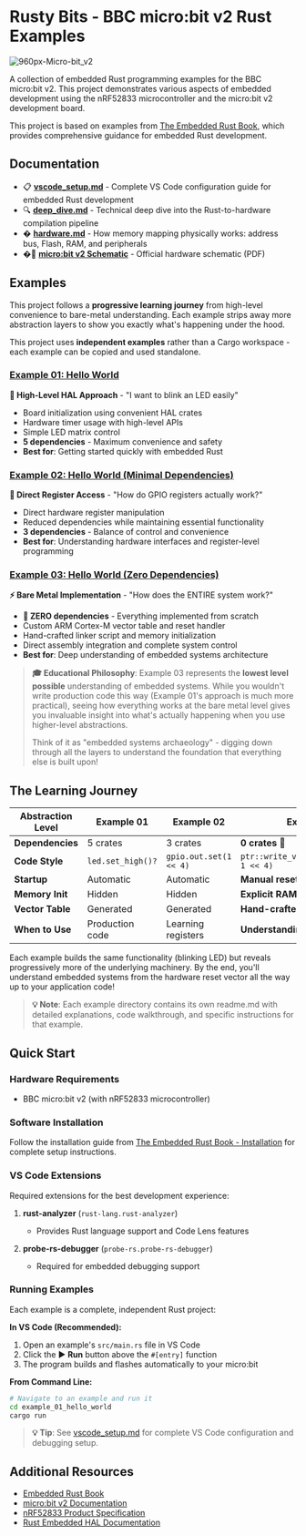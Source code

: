 # Rusty Bits - BBC micro:bit v2 Rust Examples

![960px-Micro-bit_v2](https://github.com/user-attachments/assets/ce0fe5b0-dc15-4ad8-a31c-e2cbbe288afc)

A collection of embedded Rust programming examples for the BBC micro:bit v2. This project demonstrates various aspects of embedded development using the nRF52833 microcontroller and the micro:bit v2 development board.

This project is based on examples from [The Embedded Rust Book](https://docs.rust-embedded.org/book/), which provides comprehensive guidance for embedded Rust development.

## Documentation

- 📋 **[vscode_setup.md](vscode_setup.md)** - Complete VS Code configuration guide for embedded Rust development
- 🔍 **[deep_dive.md](deep_dive.md)** - Technical deep dive into the Rust-to-hardware compilation pipeline
- � **[hardware.md](hardware.md)** - How memory mapping physically works: address bus, Flash, RAM, and peripherals
- �📄 **[micro:bit v2 Schematic](doc/MicroBit_V2.2.1_nRF52820%20schematic.PDF)** - Official hardware schematic (PDF)

## Examples

This project follows a **progressive learning journey** from high-level convenience to bare-metal understanding. Each example strips away more abstraction layers to show you exactly what's happening under the hood.

This project uses **independent examples** rather than a Cargo workspace - each example can be copied and used standalone.

### [Example 01: Hello World](example_01_hello_world/)
**🎯 High-Level HAL Approach** - "I want to blink an LED easily"
- Board initialization using convenient HAL crates
- Hardware timer usage with high-level APIs
- Simple LED matrix control
- **5 dependencies** - Maximum convenience and safety
- **Best for**: Getting started quickly with embedded Rust

### [Example 02: Hello World (Minimal Dependencies)](example_02_hello_world_minimal_dependencies/)
**🔧 Direct Register Access** - "How do GPIO registers actually work?"
- Direct hardware register manipulation
- Reduced dependencies while maintaining essential functionality
- **3 dependencies** - Balance of control and convenience
- **Best for**: Understanding hardware interfaces and register-level programming

### [Example 03: Hello World (Zero Dependencies)](example_03_hello_world_no_dependencies/)
**⚡ Bare Metal Implementation** - "How does the ENTIRE system work?"
- **🎉 ZERO dependencies** - Everything implemented from scratch
- Custom ARM Cortex-M vector table and reset handler
- Hand-crafted linker script and memory initialization
- Direct assembly integration and complete system control
- **Best for**: Deep understanding of embedded systems architecture

> **🎓 Educational Philosophy**: Example 03 represents the **lowest level possible** understanding of embedded systems. While you wouldn't write production code this way (Example 01's approach is much more practical), seeing how everything works at the bare metal level gives you invaluable insight into what's actually happening when you use higher-level abstractions.
>
> Think of it as "embedded systems archaeology" - digging down through all the layers to understand the foundation that everything else is built upon!

## The Learning Journey

| Abstraction Level | Example 01 | Example 02 | Example 03 |
|-------------------|------------|------------|------------|
| **Dependencies** | 5 crates | 3 crates | **0 crates** 🎉 |
| **Code Style** | `led.set_high()?` | `gpio.out.set(1 << 4)` | `ptr::write_volatile(0x50000508, 1 << 4)` |
| **Startup** | Automatic | Automatic | **Manual reset handler** |
| **Memory Init** | Hidden | Hidden | **Explicit RAM setup** |
| **Vector Table** | Generated | Generated | **Hand-crafted** |
| **When to Use** | Production code | Learning registers | **Understanding systems** |

Each example builds the same functionality (blinking LED) but reveals progressively more of the underlying machinery. By the end, you'll understand embedded systems from the hardware reset vector all the way up to your application code!

> **💡 Note**: Each example directory contains its own readme.md with detailed explanations, code walkthrough, and specific instructions for that example.

## Quick Start

### Hardware Requirements
- BBC micro:bit v2 (with nRF52833 microcontroller)

### Software Installation
Follow the installation guide from [The Embedded Rust Book - Installation](https://docs.rust-embedded.org/book/intro/install.html) for complete setup instructions.

### VS Code Extensions
Required extensions for the best development experience:

1. **rust-analyzer** (`rust-lang.rust-analyzer`)
   - Provides Rust language support and Code Lens features

2. **probe-rs-debugger** (`probe-rs.probe-rs-debugger`)  
   - Required for embedded debugging support

### Running Examples
Each example is a complete, independent Rust project:

**In VS Code (Recommended):**
1. Open an example's `src/main.rs` file in VS Code
2. Click the ▶️ **Run** button above the `#[entry]` function
3. The program builds and flashes automatically to your micro:bit

**From Command Line:**
```bash
# Navigate to an example and run it
cd example_01_hello_world
cargo run
```

> **💡 Tip**: See [vscode_setup.md](vscode_setup.md) for complete VS Code configuration and debugging setup.

## Additional Resources

- [Embedded Rust Book](https://docs.rust-embedded.org/book/)
- [micro:bit v2 Documentation](https://tech.microbit.org/hardware/)
- [nRF52833 Product Specification](https://infocenter.nordicsemi.com/topic/ps_nrf52833/keyfeatures_html5.html)
- [Rust Embedded HAL Documentation](https://docs.rs/embedded-hal/)
